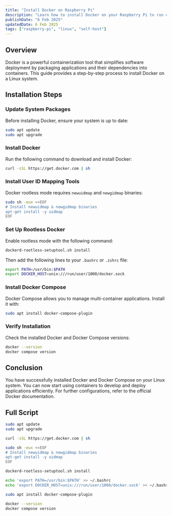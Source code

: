 ```yaml
---
title: "Install Docker on Raspberry Pi"
description: "Learn how to install Docker on your Raspberry Pi to run containerized applications and services."
publishDate: "6 Feb 2025"
updatedDate: 6 Feb 2025
tags: ["raspberry-pi", "linux", "self-host"]
---
```


## Overview

Docker is a powerful containerization tool that simplifies software deployment by packaging applications and their dependencies into containers. This guide provides a step-by-step process to install Docker on a Linux system.

## Installation Steps

### Update System Packages

Before installing Docker, ensure your system is up to date:

```bash
sudo apt update
sudo apt upgrade
```

### Install Docker

Run the following command to download and install Docker:

```bash
curl -sSL https://get.docker.com | sh
```

### Install User ID Mapping Tools

Docker rootless mode requires `newuidmap` and `newgidmap` binaries:

```bash
sudo sh -eux <<EOF
# Install newuidmap & newgidmap binaries
apt-get install -y uidmap
EOF
```

### Set Up Rootless Docker

Enable rootless mode with the following command:

```bash
dockerd-rootless-setuptool.sh install
```

Then add the following lines to your `.bashrc` or `.zshrc` file:

```bash
export PATH=/usr/bin:$PATH
export DOCKER_HOST=unix:///run/user/1000/docker.sock
```

### Install Docker Compose

Docker Compose allows you to manage multi-container applications. Install it with:

```bash
sudo apt install docker-compose-plugin
```

### Verify Installation

Check the installed Docker and Docker Compose versions:

```bash
docker --version
docker compose version
```

## Conclusion

You have successfully installed Docker and Docker Compose on your Linux system. You can now start using containers to develop and deploy applications efficiently. For further configurations, refer to the official Docker documentation.

## Full Script

```bash
sudo apt update
sudo apt upgrade

curl -sSL https://get.docker.com | sh

sudo sh -eux <<EOF
# Install newuidmap & newgidmap binaries
apt-get install -y uidmap
EOF

dockerd-rootless-setuptool.sh install

echo 'export PATH=/usr/bin:$PATH' >> ~/.bashrc
echo 'export DOCKER_HOST=unix:///run/user/1000/docker.sock' >> ~/.bashrc

sudo apt install docker-compose-plugin

docker --version
docker compose version
```
